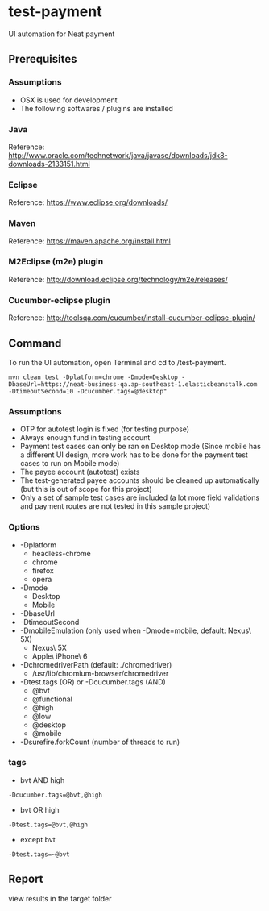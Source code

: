 # test-payment
UI automation for Neat payment

## Prerequisites
### Assumptions
* OSX is used for development
* The following softwares / plugins are installed
 
### Java
Reference: http://www.oracle.com/technetwork/java/javase/downloads/jdk8-downloads-2133151.html

### Eclipse
Reference: https://www.eclipse.org/downloads/

### Maven
Reference: https://maven.apache.org/install.html

### M2Eclipse (m2e) plugin
Reference: http://download.eclipse.org/technology/m2e/releases/

### Cucumber-eclipse plugin
Reference: http://toolsqa.com/cucumber/install-cucumber-eclipse-plugin/

## Command
To run the UI automation, open Terminal and cd to /test-payment.

```
mvn clean test -Dplatform=chrome -Dmode=Desktop -DbaseUrl=https://neat-business-qa.ap-southeast-1.elasticbeanstalk.com -DtimeoutSecond=10 -Dcucumber.tags=@desktop"
```

### Assumptions
* OTP for autotest login is fixed (for testing purpose)
* Always enough fund in testing account
* Payment test cases can only be ran on Desktop mode (Since mobile has a different UI design, more work has to be done for the payment test cases to run on Mobile mode)
* The payee account (autotest) exists
* The test-generated payee accounts should be cleaned up automatically (but this is out of scope for this project)
* Only a set of sample test cases are included (a lot more field validations and payment routes are not tested in this sample project)

### Options
* -Dplatform
    * headless-chrome
    * chrome
    * firefox
    * opera
* -Dmode
    * Desktop
    * Mobile
* -DbaseUrl
* -DtimeoutSecond
* -DmobileEmulation (only used when -Dmode=mobile, default: Nexus\ 5X)
    * Nexus\ 5X
    * Apple\ iPhone\ 6
* -DchromedriverPath (default: ./chromedriver)
    * /usr/lib/chromium-browser/chromedriver
* -Dtest.tags (OR) or -Dcucumber.tags (AND)
    * @bvt
    * @functional
    * @high
    * @low
    * @desktop
    * @mobile
* -Dsurefire.forkCount (number of threads to run)
            
### tags
* bvt AND high
```
-Dcucumber.tags=@bvt,@high
```
* bvt OR high
```
-Dtest.tags=@bvt,@high
```
* except bvt
```
-Dtest.tags=~@bvt
```
            
## Report
view results in the target folder

